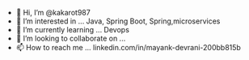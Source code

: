 - 👋 Hi, I’m @kakarot987
- 👀 I’m interested in ... Java, Spring Boot, Spring,microservices
- 🌱 I’m currently learning ... Devops
- 💞️ I’m looking to collaborate on ...
- 📫 How to reach me ... linkedin.com/in/mayank-devrani-200bb815b

<!---
kakarot987/kakarot987 is a ✨ special ✨ repository because its `README.md` (this file) appears on your GitHub profile.
You can click the Preview link to take a look at your changes.
--->
